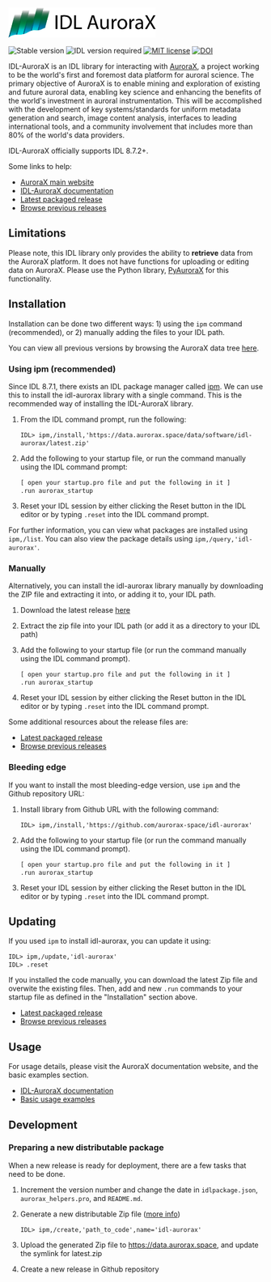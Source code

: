 <a href="https://aurorax.space/"><img alt="AuroraX" src="logo.svg" height="60"></a>

![Stable version](https://img.shields.io/badge/Latest%20stable%20release-v0.6.0-orange)
![IDL version required](https://img.shields.io/badge/IDL-8.7.2%2B-blue)
[![MIT license](https://img.shields.io/badge/License-MIT-brightgreen.svg)](https://github.com/aurorax-space/idl-aurorax/blob/main/LICENSE)
[![DOI](https://zenodo.org/badge/DOI/10.5281/zenodo.6098075.svg)](https://doi.org/10.5281/zenodo.6098075)

IDL-AuroraX is an IDL library for interacting with [AuroraX](https://aurorax.space), a project working to be the world's first and foremost data platform for auroral science. The primary objective of AuroraX is to enable mining and exploration of existing and future auroral data, enabling key science and enhancing the benefits of the world's investment in auroral instrumentation. This will be accomplished with the development of key systems/standards for uniform metadata generation and search, image content analysis, interfaces to leading international tools, and a community involvement that includes more than 80% of the world's data providers.

IDL-AuroraX officially supports IDL 8.7.2+.

Some links to help:
- [AuroraX main website](https://aurorax.space)
- [IDL-AuroraX documentation](https://docs.aurorax.space/code/overview)
- [Latest packaged release](https://data.aurorax.space/data/software/idl-aurorax/latest.zip)
- [Browse previous releases](https://data.aurorax.space/data/software/idl-aurorax)

## Limitations

Please note, this IDL library only provides the ability to **retrieve** data from the AuroraX platform. It does not have functions for uploading or editing data on AuroraX. Please use the Python library, [PyAuroraX](https://github.com/aurorax-space/pyaurorax) for this functionality.

## Installation

Installation can be done two different ways: 1) using the `ipm` command (recommended), or 2) manually adding the files to your IDL path.

You can view all previous versions by browsing the AuroraX data tree [here](https://data.aurorax.space/data/software/idl-aurorax).

### Using ipm (recommended)

Since IDL 8.7.1, there exists an IDL package manager called [ipm](https://www.l3harrisgeospatial.com/docs/ipm.html#INSTALL). We can use this to install the idl-aurorax library with a single command. This is the recommended way of installing the IDL-AuroraX library.

1. From the IDL command prompt, run the following:

    ```idl
    IDL> ipm,/install,'https://data.aurorax.space/data/software/idl-aurorax/latest.zip'
    ```

2. Add the following to your startup file, or run the command manually using the IDL command prompt:

    ```
    [ open your startup.pro file and put the following in it ]
    .run aurorax_startup
    ```

3. Reset your IDL session by either clicking the Reset button in the IDL editor or by typing `.reset` into the IDL command prompt.

For further information, you can view what packages are installed using `ipm,/list`. You can also view the package details using `ipm,/query,'idl-aurorax'`.

### Manually

Alternatively, you can install the idl-aurorax library manually by downloading the ZIP file and extracting it into, or adding it to, your IDL path. 

1. Download the latest release [here](https://data.aurorax.space/data/software/idl-aurorax/latest.zip)
2. Extract the zip file into your IDL path (or add it as a directory to your IDL path)
3. Add the following to your startup file (or run the command manually using the IDL command prompt).

    ```
    [ open your startup.pro file and put the following in it ]
    .run aurorax_startup
    ```

4. Reset your IDL session by either clicking the Reset button in the IDL editor or by typing `.reset` into the IDL command prompt.

Some additional resources about the release files are:

- [Latest packaged release](https://data.aurorax.space/data/software/idl-aurorax/latest.zip)
- [Browse previous releases](https://data.aurorax.space/data/software/idl-aurorax)

### Bleeding edge

If you want to install the most bleeding-edge version, use `ipm` and the Github repository URL:

1. Install library from Github URL with the following command:

    ```idl
    IDL> ipm,/install,'https://github.com/aurorax-space/idl-aurorax'
    ```

2. Add the following to your startup file (or run the command manually using the IDL command prompt).

    ```
    [ open your startup.pro file and put the following in it ]
    .run aurorax_startup
    ```

3. Reset your IDL session by either clicking the Reset button in the IDL editor or by typing `.reset` into the IDL command prompt.

## Updating

If you used `ipm` to install idl-aurorax, you can update it using:

```idl
IDL> ipm,/update,'idl-aurorax'
IDL> .reset
```

If you installed the code manually, you can download the latest Zip file and overwite the existing files. Then, add and new `.run` commands to your startup file as defined in the "Installation" section above.

- [Latest packaged release](https://data.aurorax.space/data/software/idl-aurorax/latest.zip)
- [Browse previous releases](https://data.aurorax.space/data/software/idl-aurorax)

## Usage

For usage details, please visit the AuroraX documentation website, and the basic examples section.

- [IDL-AuroraX documentation](https://docs.aurorax.space/code/overview)
- [Basic usage examples](https://docs.aurorax.space/code/basic_usage/overview)

## Development

### Preparing a new distributable package

When a new release is ready for deployment, there are a few tasks that need to be done.

1. Increment the version number and change the date in `idlpackage.json`, `aurorax_helpers.pro`, and `README.md`.
2. Generate a new distributable Zip file ([more info](https://www.l3harrisgeospatial.com/docs/ipm.html#CREATE))

    ```idl
    IDL> ipm,/create,'path_to_code',name='idl-aurorax'
    ```

3. Upload the generated Zip file to https://data.aurorax.space, and update the symlink for latest.zip
4. Create a new release in Github repository
